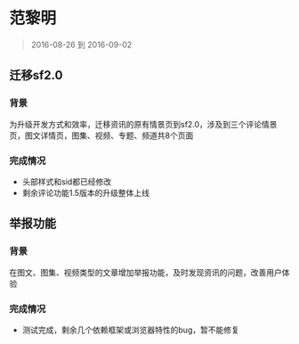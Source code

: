 # 范黎明

> 2016-08-26 到 2016-09-02

## 迁移sf2.0

### 背景

为升级开发方式和效率，迁移资讯的原有情景页到sf2.0，涉及到三个评论情景页，图文详情页，图集、视频、专题、频道共8个页面

### 完成情况

* 头部样式和sid都已经修改
* 剩余评论功能1.5版本的升级整体上线


## 举报功能

### 背景

在图文、图集、视频类型的文章增加举报功能，及时发现资讯的问题，改善用户体验

### 完成情况

* 测试完成，剩余几个依赖框架或浏览器特性的bug，暂不能修复 




